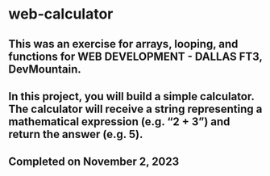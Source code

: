 # web-calculator
## This was an exercise for arrays, looping, and functions for WEB DEVELOPMENT - DALLAS FT3, DevMountain.
## In this project, you will build a simple calculator. The calculator will receive a string representing a mathematical expression (e.g. “2 + 3”) and return the answer (e.g. 5).
## Completed on November 2, 2023
